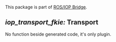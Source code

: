 This package is part of [ROS/IOP Bridge](https://github.com/fkie/iop_core/blob/master/README.md).


## _iop_transport_fkie:_ Transport

No function beside generated code, it's only plugin.
